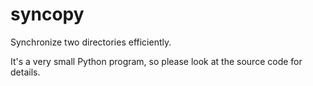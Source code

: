 # syncopy

Synchronize two directories efficiently.

It's a very small Python program, so please look at the source code for details.
